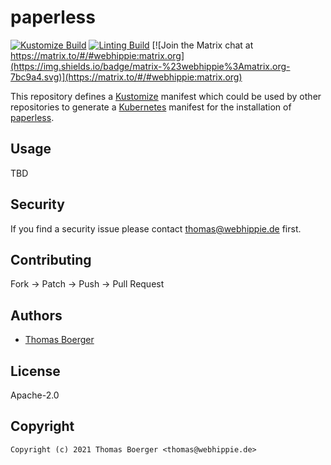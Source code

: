 # paperless

[![Kustomize Build](https://github.com/kustomhippie/paperless/workflows/build/badge.svg)](https://github.com/kustomhippie/paperless/actions?query=workflow%3Abuild) [![Linting Build](https://github.com/kustomhippie/paperless/workflows/linter/badge.svg)](https://github.com/kustomhippie/paperless/actions?query=workflow%3Alinter) [![Join the Matrix chat at https://matrix.to/#/#webhippie:matrix.org](https://img.shields.io/badge/matrix-%23webhippie%3Amatrix.org-7bc9a4.svg)](https://matrix.to/#/#webhippie:matrix.org)

This repository defines a [Kustomize](https://kustomize.io/) manifest which could be used by other repositories to generate a [Kubernetes](https://kubernetes.io/) manifest for the installation of [paperless](https://github.com/paperless-ngx/paperless-ngx).

## Usage

TBD

## Security

If you find a security issue please contact thomas@webhippie.de first.

## Contributing

Fork -> Patch -> Push -> Pull Request

## Authors

* [Thomas Boerger](https://github.com/tboerger)

## License

Apache-2.0

## Copyright

```
Copyright (c) 2021 Thomas Boerger <thomas@webhippie.de>
```
